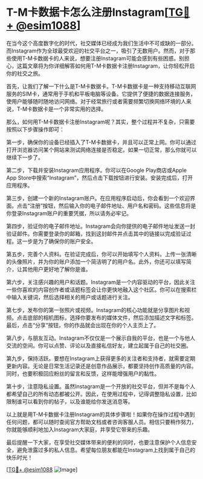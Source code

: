 # T-M卡数据卡怎么注册Instagram[[TG💪+ @esim1088](https://t.me/s/esim1088)]

在当今这个高度数字化的时代，社交媒体已经成为我们生活中不可或缺的一部分。而Instagram作为全球最受欢迎的社交平台之一，吸引了无数用户。然而，对于那些使用T-M卡数据卡的人来说，想要注册Instagram可能会感到有些困惑。别担心，这篇文章将为你详细解答如何用T-M卡数据卡注册Instagram，让你轻松开启你的社交之旅。

首先，让我们了解一下什么是T-M卡数据卡。T-M卡数据卡是一种支持移动互联网服务的SIM卡，通常用于手机和平板电脑等设备。它提供了便捷的数据连接服务，使用户能够随时随地访问网络。对于经常旅行或者需要频繁切换网络环境的人来说，T-M卡数据卡是一个非常实用的选择。

那么，如何用T-M卡数据卡注册Instagram呢？其实，整个过程并不复杂，只需要按照以下步骤操作即可：

第一步，确保你的设备已经插入了T-M卡数据卡，并且可以正常上网。你可以通过打开浏览器访问某个网站来测试网络连接是否稳定。如果一切正常，那么你就可以继续下一步了。

第二步，下载并安装Instagram应用程序。你可以在Google Play商店或Apple App Store中搜索“Instagram”，然后点击下载按钮进行安装。安装完成后，打开应用程序。

第三步，创建一个新的Instagram账户。在应用程序启动后，你会看到一个欢迎界面。点击“注册”按钮，然后输入你的电子邮件地址、用户名和密码。这些信息将是你登录Instagram账户的重要凭据，所以请务必牢记。

第四步，验证你的电子邮件地址。Instagram会向你提供的电子邮件地址发送一封验证邮件。你需要登录你的邮箱，找到这封邮件并点击其中的链接以完成验证过程。这一步是为了确保你的账户安全。

第五步，完善个人资料。在验证完成后，你可以开始填写个人资料。上传一张清晰的头像照片，并为你的账户添加一个简洁明了的用户名。此外，你还可以填写简介，让其他用户更好地了解你是谁。

第六步，关注感兴趣的用户和话题。Instagram是一个内容驱动的平台，因此关注一些你喜欢的内容创作者或话题标签会让你更快地融入这个社区。你可以在搜索栏中输入关键词，然后选择相关的用户或话题进行关注。

第七步，发布你的第一张照片或视频。Instagram的核心功能就是分享图片和视频。点击底部的相机图标，选择你要发布的媒体文件，然后添加描述文字和标签。最后，点击“分享”按钮，你的作品就会出现在你的个人主页上了。

第八步，与朋友互动。Instagram不仅仅是一个展示自我的平台，也是一个与他人交流的空间。你可以点赞、评论以及直接私信好友，建立起属于自己的社交圈。

第九步，保持活跃。要想在Instagram上获得更多的关注者和支持者，就需要定期更新内容。无论是日常生活记录还是创意作品展示，都要坚持创作高质量的内容。同时，也要积极回应粉丝的留言和反馈，这样能增强用户的黏性。

第十步，注意隐私设置。虽然Instagram是一个开放的社交平台，但并不是每个人都希望自己的所有动态都被公开。因此，在使用过程中，记得调整隐私设置，比如限制谁可以看到你的帖子，以及谁能给你发送消息等。

以上就是用T-M卡数据卡注册Instagram的具体步骤啦！如果你在操作过程中遇到任何问题，都可以随时查阅官方帮助文档或者咨询客服人员。相信只要稍作努力，你就能够顺利地加入Instagram大家庭，并享受它带来的乐趣。

最后提醒一下大家，在享受社交媒体带来的便利的同时，也要注意保护个人信息安全，避免泄露过多的私人信息。希望每位朋友都能在Instagram上找到属于自己的快乐时光！

[[TG💪+ @esim1088](https://t.me/s/esim1088) ![Image](https://i.postimg.cc/4NQfJmqS/Snipaste-2025-05-13-00-14-12.png)]